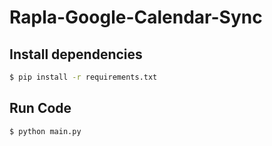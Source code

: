 # Rapla-Google-Calendar-Sync

## Install dependencies
```bash
$ pip install -r requirements.txt
```

## Run Code
```bash
$ python main.py
```